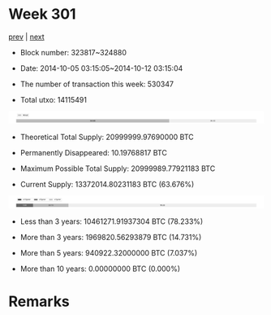 # Week 301

[prev](week0300.md) | [next](week0302.md)

- Block number: 323817~324880

- Date: 2014-10-05 03:15:05~2014-10-12 03:15:04

- The number of transaction this week: 530347

- Total utxo: 14115491

![](../images/mined_week0301.png)

- Theoretical Total Supply: 20999999.97690000 BTC

- Permanently Disappeared: 10.19768817 BTC

- Maximum Possible Total Supply: 20999989.77921183 BTC

- Current Supply: 13372014.80231183 BTC (63.676%)

![](../images/year_week0301.png)


- Less than 3 years: 10461271.91937304 BTC (78.233%)

- More than 3 years: 1969820.56293879 BTC (14.731%)

- More than 5 years: 940922.32000000 BTC (7.037%)

- More than 10 years: 0.00000000 BTC (0.000%)

# Remarks

